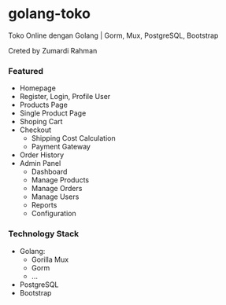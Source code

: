 # golang-toko
Toko Online dengan Golang | Gorm, Mux, PostgreSQL, Bootstrap

Creted by Zumardi Rahman

### Featured
- Homepage
- Register, Login, Profile User
- Products Page
- Single Product Page
- Shoping Cart
- Checkout
  - Shipping Cost Calculation
  - Payment Gateway
- Order History
- Admin Panel
  - Dashboard
  - Manage Products
  - Manage Orders
  - Manage Users
  - Reports
  - Configuration
 
 ### Technology Stack
 - Golang:
    - Gorilla Mux
    - Gorm
    - ...
 - PostgreSQL
 - Bootstrap
